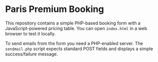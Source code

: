 # Paris Premium Booking

This repository contains a simple PHP-based booking form with a JavaScript-powered pricing table. You can open `index.html` in a web browser to test it locally.

To send emails from the form you need a PHP-enabled server. The `sendmail.php` script expects standard POST fields and displays a simple success/failure message.
